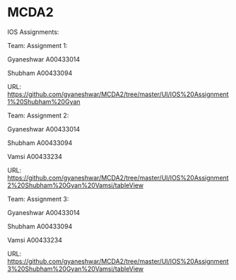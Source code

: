 # MCDA2

IOS Assignments:

Team: Assignment 1:

Gyaneshwar A00433014

Shubham A00433094

URL:
https://github.com/gyaneshwar/MCDA2/tree/master/UI/IOS%20Assignment1%20Shubham%20Gyan


Team: Assignment 2:

Gyaneshwar A00433014

Shubham A00433094

Vamsi A00433234

URL:
https://github.com/gyaneshwar/MCDA2/tree/master/UI/IOS%20Assignment2%20Shubham%20Gyan%20Vamsi/tableView


Team: Assignment 3:

Gyaneshwar A00433014

Shubham A00433094

Vamsi A00433234

URL:
https://github.com/gyaneshwar/MCDA2/tree/master/UI/IOS%20Assignment3%20Shubham%20Gyan%20Vamsi/tableView
